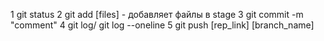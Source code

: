 1 git status
2 git add [files] - добавляет файлы в stage
3 git commit -m "comment"
4 git log/ git log --oneline
5 git push [rep_link] [branch_name]